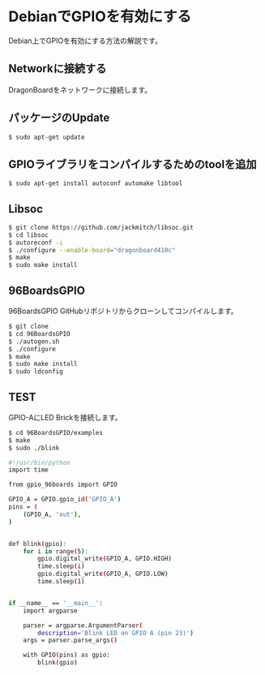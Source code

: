# DebianでGPIOを有効にする

Debian上でGPIOを有効にする方法の解説です。

## Networkに接続する

DragonBoardをネットワークに接続します。　

## パッケージのUpdate

```bash
$ sudo apt-get update
```

## GPIOライブラリをコンパイルするためのtoolを追加

```bash
$ sudo apt-get install autoconf automake libtool
```

## Libsoc

```bash
$ git clone https://github.com/jackmitch/libsoc.git
$ cd libsoc
$ autoreconf -i
$ ./configure --enable-board="dragonboard410c"
$ make
$ sudo make install
```

## 96BoardsGPIO

96BoardsGPIO GitHubリポジトリからクローンしてコンパイルします。

```bash
$ git clone 
$ cd 96BoardsGPIO
$ ./autogen.sh
$ ./configure
$ make
$ sudo make install
$ sudo ldconfig
```

## TEST

GPIO-AにLED Brickを接続します。

```bash
$ cd 96BoardsGPIO/examples
$ make
$ sudo ./blink
```

```bash
#!/usr/bin/python
import time

from gpio_96boards import GPIO

GPIO_A = GPIO.gpio_id('GPIO_A')
pins = (
    (GPIO_A, 'out'),
)


def blink(gpio):
    for i in range(5):
        gpio.digital_write(GPIO_A, GPIO.HIGH)
        time.sleep(i)
        gpio.digital_write(GPIO_A, GPIO.LOW)
        time.sleep(1)


if __name__ == '__main__':
    import argparse

    parser = argparse.ArgumentParser(
        description='Blink LED on GPIO A (pin 23)')
    args = parser.parse_args()

    with GPIO(pins) as gpio:
        blink(gpio)
```